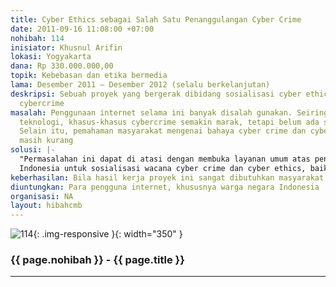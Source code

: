 ```yaml
---
title: Cyber Ethics sebagai Salah Satu Penanggulangan Cyber Crime
date: 2011-09-16 11:08:00 +07:00
nohibah: 114
inisiator: Khusnul Arifin
lokasi: Yogyakarta
dana: Rp 330.000.000,00
topik: Kebebasan dan etika bermedia
lama: Desember 2011 – Desember 2012 (selalu berkelanjutan)
deskripsi: Sebuah proyek yang bergerak dibidang sosialisasi cyber ethics dan monitoring
  cybercrime
masalah: Penggunaan internet selama ini banyak disalah gunakan. Seiring dengan perkembangan
  teknologi, khasus-khasus cybercrime semakin marak, tetapi belum ada sistem pengawasannya.
  Selain itu, pemahaman masyarakat mengenai bahaya cyber crime dan cyber ethics juga
  masih kurang
solusi: |-
  "Permasalahan ini dapat di atasi dengan membuka layanan umum atas pengaduan korban tindak cyber crime, merintis kerjasama dengan ICT WATCH untuk membantu monitoring, melibatkan Aliansi Jurnalistik Indonesia (AJI) dan Yayasan Wikimedia
  Indonesia untuk sosialisasi wacana cyber crime dan cyber ethics, baik berupa jurnal bacaan, pamflet atau berita kepada masyarakat, mengadakan survey riset untuk antisipasi lebih dalam."
keberhasilan: Bila hasil kerja proyek ini sangat dibutuhkan masyarakat
diuntungkan: Para pengguna internet, khususnya warga negara Indonesia
organisasi: NA
layout: hibahcmb
---
```


![114](/static/img/hibahcmb/114.png){: .img-responsive }{: width="350" }

### {{ page.nohibah }} - {{ page.title }}

---
